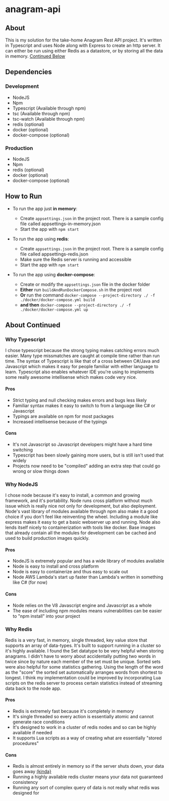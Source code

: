 # anagram-api

## About
This is my solution for the take-home Anagram Rest API project. It's written in Typescript and uses Node along with Express to create an http server. It can either be run using either Redis as a datastore, or by storing all the data in memory. [Continued Below](#about-continued)

## Dependencies
### Development
- NodeJS
- Npm
- Typescript (Available through npm)
- tsc (Available through npm)
- tsc-watch (Available through npm)
- redis (optional)
- docker (optional)
- docker-compose (optional)
### Production
- NodeJS
- Npm
- redis (optional)
- docker (optional)
- docker-compose (optional)

## How to Run
- To run the app just **in memory**:
     - Create `appsettings.json` in the project root. There is a sample config file called appsettings-in-memory.json
     - Start the app with `npm start`

- To run the app using **redis**:
     - Create `appsettings.json` in the project root. There is a sample config file called appsettings-redis.json
     - Make sure the Redis server is running and accessible
     - Start the app with `npm start`
- To run the app using **docker-compose**:
    - Create or modify the `appsettings.json` file in the docker folder
    - **Either** run `buildAndRunDockerCompose.sh` in the project root
    - **Or** run the command `docker-compose --project-directory ./ -f ./docker/docker-compose.yml build`
    - **and then** `docker-compose --project-directory ./ -f ./docker/docker-compose.yml up`

## About Continued
### Why Typescript
I chose typescript because the strong typing makes catching errors much easier. Many type missmatches are caught at compile time rather than run time. The syntax of Typescript is like that of a cross between C#/Java and Javascript which makes it easy for people familiar with either language to learn. Typescript also enables whatever IDE you're using to implements some really awesome intellisense which makes code very nice.

#### Pros
- Strict typing and null checking makes errors and bugs less likely
- Familiar syntax makes it easy to switch to from a language like C# or Javascript
- Typings are available on npm for most packages
- Increased intellisense because of the typings
#### Cons
- It's not Javascript so Javascript developers might have a hard time switching
- Typescript has been slowly gaining more users, but is still isn't used that widely
- Projects now need to be "compiled" adding an extra step that could go wrong or slow things down

### Why NodeJS
I chose node because it's easy to install, a common and growing framework, and it's portability. Node runs cross platform without much issue which is really nice not only for development, but also deployment. Node's vast library of modules available through npm also make it a good choice if you don't feel like reinventing the wheel. Including a module like express makes it easy to get a basic webserver up and running. Node also lends itself nicely to containerization with tools like docker. Base images that already contain all the modules for development can be cached and used to build production images quickly.

#### Pros
- NodeJS is extremely popular and has a wide library of modules available
- Node is easy to install and cross platform
- Node is easy to containerize and thus easy to scale out
- Node AWS Lambda's start up faster than Lambda's written in something like C# (for now)
#### Cons
- Node relies on the V8 Javascript engine and Javascript as a whole
- The ease of including npm modules means vulnerabilities can be easier to "npm install" into your project

### Why Redis
Redis is a very fast, in memory, single threaded, key value store that supports an array of data-types. It's built to support running in a cluster so it's highly available. I found the Set datatype to be very helpful when storing anagrams. I didn't have to worry about accidentally putting two words in twice since by nature each member of the set must be unique. Sorted sets were also helpful for some statistics gathering. Using the length of the word as the "score" the sorted set automatically arranges words from shortest to longest. I think my implementation could be improved by incorporating Lua scripts on the redis server to process certain statistics instead of streaming data back to the node app.

#### Pros
- Redis is extremely fast because it's completely in memory
- It's single threaded so every action is essentially atomic and cannot generate race conditions
- It's designed to work in a cluster of redis nodes and so can be highly available if needed
- It supports Lua scripts as a way of creating what are essentially "stored procedures"
#### Cons
- Redis is almost entirely in memory so if the server shuts down, your data goes away [(kinda}](https://redis.io/topics/persistence)
- Running a highly available redis cluster means your data not guaranteed consistency
- Running any sort of complex query of data is not really what redis was designed for
